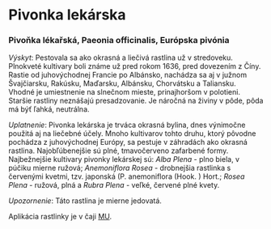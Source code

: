 Pivonka lekárska
================

### Pivoňka lékařská, Paeonia officinalis, Európska pivónia

*Výskyt*: Pestovala sa ako okrasná a liečivá rastlina už v stredoveku. Plnokveté
kultivary boli známe už pred rokom 1636, pred dovezením z Číny. Rastie od
juhovýchodnej Francie po Albánsko, nachádza sa aj v južnom Švajčiarsku, Rakúsku,
Maďarsku, Albánsku, Chorvátsku a Taliansku. Vhodné je umiestnenie na slnečnom
mieste, prinajhoršom v polotieni. Staršie rastliny neznášajú presadzovanie. Je
náročná na živiny v pôde, pôda má býť ľahká, neutrálna.

*Uplatnenie*: Pivonka lekárska je trváca okrasná bylina, dnes výnimočne použitá
aj na liečebné účely.  Mnoho kultivarov tohto druhu, ktorý pôvodne pochádza z
juhovýchodnej Európy, sa pestuje v záhradách ako okrasná rastlina.
Najobľúbenejšie sú plné, tmavočerveno zafarbené formy. Najbežnejšie kultivary
pivonky lekárskej sú: *Alba Plena* - plno biela, v púčiku mierne ružová;
*Anemoniflora Rosea* - drobnejšia rastlinka s červenými kvetmi, tzv. japonská
(P. anemoniflora (Hook. ) Hort.; *Rosea Plena* - ružová, plná a *Rubra Plena* -
veľké, červené plné kvety.

*Upozornenie*: Táto rastlina je mierne jedovatá.

Aplikácia rastlinky je v čaji [MU](../caje/mu).

